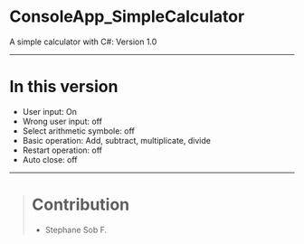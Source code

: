# ConsoleApp_SimpleCalculator
A simple calculator with C#: Version 1.0

--------------------------------------------------------

# In this version

- User input: On
- Wrong user input: off
- Select arithmetic symbole: off
- Basic operation: 
  Add, 
  subtract, 
  multiplicate,
  divide
- Restart operation: off
- Auto close: off

--------------------------------------------------------


>
> # Contribution
>
> - Stephane Sob F.
>
>
